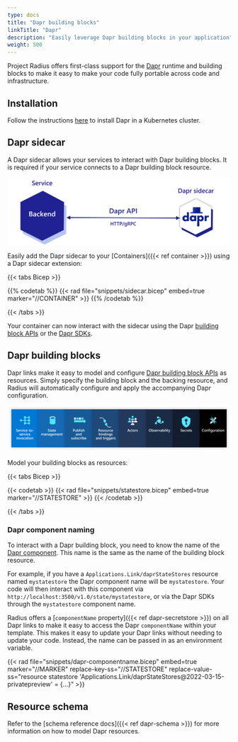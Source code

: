 ```yaml
---
type: docs
title: "Dapr building blocks"
linkTitle: "Dapr"
description: "Easily leverage Dapr building blocks in your application"
weight: 500
---
```


Project Radius offers first-class support for the [Dapr](https://dapr.io) runtime and building blocks to make it easy to make your code fully portable across code and infrastructure.

## Installation 

Follow the instructions [here](https://docs.dapr.io/operations/hosting/kubernetes/kubernetes-deploy/) to install Dapr in a Kubernetes cluster.

## Dapr sidecar

A Dapr sidecar allows your services to interact with Dapr building blocks. It is required if your service connects to a Dapr building block resource.

<img src="dapr-sidecar.png" style="width:600px" alt="Diagram of the Dapr sidecar" /><br />

Easily add the Dapr sidecar to your [Containers]({{< ref container >}}) using a Dapr sidecar extension:

{{< tabs Bicep >}}

{{% codetab %}}
{{< rad file="snippets/sidecar.bicep" embed=true marker="//CONTAINER" >}}
{{% /codetab %}}

{{< /tabs >}}

Your container can now interact with the sidecar using the Dapr [building block APIs](https://docs.dapr.io/concepts/building-blocks-concept/) or the [Dapr SDKs](https://docs.dapr.io/developing-applications/sdks/).

## Dapr building blocks

Dapr links make it easy to model and configure [Dapr building block APIs](https://docs.dapr.io/developing-applications/building-blocks/) as resources. Simply specify the building block and the backing resource, and Radius will automatically configure and apply the accompanying Dapr configuration.

<img src="dapr-buildingblocks.png" style="width:1000px" alt="Diagram of all the Dapr building blocks" /><br />

Model your building blocks as resources:

{{< tabs Bicep >}}

{{< codetab >}}
{{< rad file="snippets/statestore.bicep" embed=true marker="//STATESTORE" >}}
{{< /codetab >}}

{{< /tabs >}}

### Dapr component naming

To interact with a Dapr building block, you need to know the name of the [Dapr component](https://docs.dapr.io/concepts/components-concept/). This name is the same as the name of the building block resource.

For example, if you have a `Applications.Link/daprStateStores` resource named `mystatestore` the Dapr component name will be `mystatestore`. Your code will then interact with this component via `http://localhost:3500/v1.0/state/mystatestore`, or via the Dapr SDKs through the `mystatestore` component name.

Radius offers a [`componentName` property]({{< ref dapr-secretstore >}}) on all Dapr links to make it easy to access the Dapr `componentName` within your template. This makes it easy to update your Dapr links without needing to update your code. Instead, the name can be passed in as an environment variable.

{{< rad file="snippets/dapr-componentname.bicep" embed=true marker="//MARKER" replace-key-ss="//STATESTORE" replace-value-ss="resource statestore 'Applications.Link/daprStateStores@2022-03-15-privatepreview' = {...}" >}}

## Resource schema

Refer to the [schema reference docs]({{< ref dapr-schema >}}) for more information on how to model Dapr resources.
